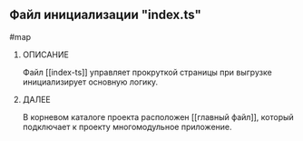 
## Файл инициализации **"index.ts"**
#map


1. ОПИСАНИЕ

	Файл [[index-ts]] управляет прокруткой страницы при выгрузке инициализирует основную логику.
		
2. ДАЛЕЕ 

	В корневом каталоге проекта расположен [[главный файл]], который подключает к проекту многомодульное приложение.